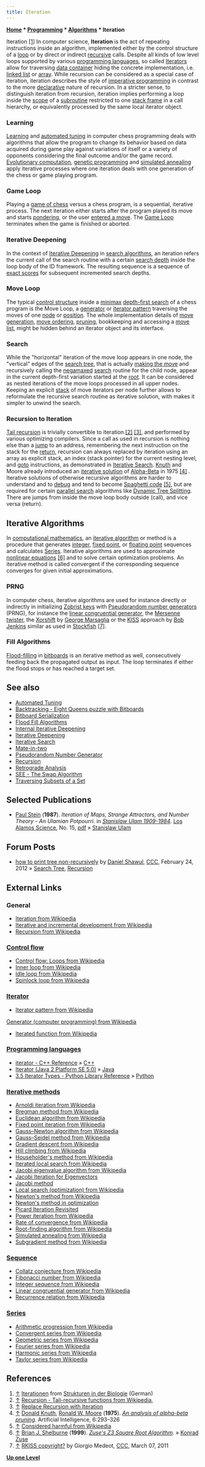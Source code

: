 ```yaml
---
title: Iteration
---
```

**[Home](Home "Home") \* [Programming](Programming "Programming") \* [Algorithms](Algorithms "Algorithms") \* Iteration**



 [](http://www.natur-struktur.ch/populationen/iterationen.html) Iteration <a id="cite-note-1" href="#cite-ref-1">[1]</a> 
In computer science, **Iteration** is the act of repeating instructions inside an algorithm, implemented either by the control structure of a [loop](https://en.wikipedia.org/wiki/Loop_%28computing%29#Loops) or by direct or indirect [recursive](Recursion "Recursion") calls. Despite all kinds of low level loops supported by various [programming languages](Languages "Languages"), so called [Iterators](https://en.wikipedia.org/wiki/Iterator) allow for traversing [data container](https://en.wikipedia.org/wiki/Container_%28data_structure%29) hiding the concrete implementation, i.e. [linked list](Linked_List "Linked List") or [array](Array "Array"). While recursion can be considered as a special case of iteration, iteration describes the style of [imperative programming](https://en.wikipedia.org/wiki/Imperative_programming) in contrast to the more [declarative](https://en.wikipedia.org/wiki/Declarative_programming) nature of recursion. In a stricter sense, to distinguish iteration from recursion, iteration implies performing a loop inside the [scope](https://en.wikipedia.org/wiki/Scope_%28computer_science%29) of a [subroutine](https://en.wikipedia.org/wiki/Subroutine) restricted to one [stack frame](https://en.wikipedia.org/wiki/Call_stack) in a call hierarchy, or equivalently processed by the same local iterator object. 



### Learning


[Learning](Learning "Learning") and [automated tuning](Automated_Tuning "Automated Tuning") in computer chess programming deals with algorithms that allow the program to change its behavior based on data acquired during game play against variations of itself or a variety of opponents considering the final outcome and/or the game record. [Evolutionary computation](Genetic_Programming#EvolutionaryComputation "Genetic Programming"), [genetic programming](Genetic_Programming "Genetic Programming") and [simulated annealing](Simulated_Annealing "Simulated Annealing") apply iterative processes where one iteration deals with one generation of the chess or game playing program.



### Game Loop


Playing a [game of chess](Chess_Game "Chess Game") versus a chess program, is a sequential, iterative process. The next iteration either starts after the program played its move and starts [pondering](Pondering "Pondering"), or the user [entered a move](Entering_Moves "Entering Moves"). The [Game Loop](Chess_Game#GameLoop "Chess Game") terminates when the game is finished or aborted.



### Iterative Deepening


In the context of [Iterative Deepening](Iterative_Deepening "Iterative Deepening") in [search algorithms](Search "Search"), an iteration refers the current call of the search routine with a certain [search depth](Depth "Depth") inside the loop body of the ID framework. The resulting sequence is a sequence of [exact scores](Exact_Score "Exact Score") for subsequent incremented search depths.



### Move Loop


The typical [control structure](https://en.wikipedia.org/wiki/Control_flow) inside a [minimax](Minimax "Minimax") [depth-first search](Depth-First "Depth-First") of a chess program is the Move Loop, a [generator](https://en.wikipedia.org/wiki/Generator_%28computer_programming%29) or [iterator pattern](https://en.wikipedia.org/wiki/Iterator_pattern) traversing the moves of one [node](Node "Node") or [position](Chess_Position "Chess Position"). The whole implementation details of [move generation](Move_Generation "Move Generation"), [move ordering](Move_Ordering "Move Ordering"), [pruning](Pruning "Pruning"), bookkeeping and accessing a [move list](Move_List "Move List"), might be hidden behind an iterator object and its interface.



### Search


While the "horizontal" iteration of the move loop appears in one node, the "vertical" edges of the [search tree](Search_Tree "Search Tree"), that is actually [making the move](Make_Move "Make Move") and recursively calling the [negamaxed](Negamax "Negamax") [search](Search "Search") routine for the child node, appear in the current depth-first variation started at the [root](Root "Root"). It can be considered as nested iterations of the move loops processed in all upper nodes. Keeping an explicit [stack](Stack "Stack") of move iterators per node further allows to reformulate the recursive search routine as iterative solution, with makes it simpler to unwind the search.



### Recursion to Iteration


[Tail recursion](https://en.wikipedia.org/wiki/Tail_call) is trivially convertible to iteration <a id="cite-note-2" href="#cite-ref-2">[2]</a> <a id="cite-note-3" href="#cite-ref-3">[3]</a>, and performed by various optimizing compilers. Since a call as used in recursion is nothing else than a [jump](https://en.wikipedia.org/wiki/Jump_%28computer_science%29) to an address, remembering the next instruction on the stack for the [return](https://en.wikipedia.org/wiki/Return_statement), recursion can always replaced by iteration using an array as explicit stack, an index (stack pointer) for the current nesting level, and [goto](https://en.wikipedia.org/wiki/Goto) instructions, as demonstrated in [Iterative Search](Iterative_Search "Iterative Search"). [Knuth](Donald_Knuth "Donald Knuth") and Moore already introduced an [iterative solution](Knuth-iterative "Knuth-iterative") of [Alpha-Beta](Alpha-Beta "Alpha-Beta") in 1975 <a id="cite-note-4" href="#cite-ref-4">[4]</a> . Iterative solutions of otherwise recursive algorithms are harder to understand and to [debug](Debugging "Debugging") and tend to become [Spaghetti code](https://en.wikipedia.org/wiki/Spagetti_code) <a id="cite-note-5" href="#cite-ref-5">[5]</a>, but are required for certain [parallel search](Parallel_Search "Parallel Search") algorithms like [Dynamic Tree Splitting](Dynamic_Tree_Splitting "Dynamic Tree Splitting"). There are jumps from inside the move loop body outside (call), and vice versa (return).



## Iterative Algorithms


In [computational mathematics](https://en.wikipedia.org/wiki/Computational_mathematics), an [iterative algorithm](https://en.wikipedia.org/wiki/Iterative_method) or method is a procedure that generates [integer](https://en.wikipedia.org/wiki/Integer_sequence), [fixed point](https://en.wikipedia.org/wiki/Fixed-point_arithmetic), or [floating point](Float "Float") sequences and calculates [Series](https://en.wikipedia.org/wiki/Series_%28mathematics%29). Iterative algorithms are used to approximate [nonlinear equations](https://en.wikipedia.org/wiki/Nonlinear_system) <a id="cite-note-6" href="#cite-ref-6">[6]</a> and to solve certain optimization problems. An iterative method is called convergent if the corresponding sequence converges for given initial approximations. 




### PRNG


In computer chess, iterative algorithms are used for instance directly or indirectly in initializing [Zobrist keys](Zobrist_Hashing "Zobrist Hashing") with [Pseudorandom number generators](Pseudorandom_Number_Generator "Pseudorandom Number Generator") (PRNG), for instance the [linear congruential generator](https://en.wikipedia.org/wiki/Linear_congruential_generator), the [Mersenne twister](https://en.wikipedia.org/wiki/Mersenne_twister), the [Xorshift](https://en.wikipedia.org/wiki/Xorshift) by [George Marsaglia](Mathematician#GMarsaglia "Mathematician") or the [KISS](Bob_Jenkins#RKISS "Bob Jenkins") approach by [Bob Jenkins](Bob_Jenkins "Bob Jenkins") similar as used in [Stockfish](Stockfish "Stockfish") <a id="cite-note-7" href="#cite-ref-7">[7]</a>. 



### Fill Algorithms


[Flood-filling](Fill_Algorithms "Fill Algorithms") in [bitboards](Bitboards "Bitboards") is an iterative method as well, consecutively feeding back the propagated output as input. The loop terminates if either the flood stops or has reached a target set.



## See also


* [Automated Tuning](Automated_Tuning "Automated Tuning")
* [Backtracking - Eight Queens puzzle with Bitboards](Backtracking#8QinBitboards "Backtracking")
* [Bitboard Serialization](Bitboard_Serialization "Bitboard Serialization")
* [Flood Fill Algorithms](King_Pattern#FloodFillAlgorithms "King Pattern")
* [Internal Iterative Deepening](Internal_Iterative_Deepening "Internal Iterative Deepening")
* [Iterative Deepening](Iterative_Deepening "Iterative Deepening")
* [Iterative Search](Iterative_Search "Iterative Search")
* [Mate-in-two](Mate-in-two "Mate-in-two")
* [Pseudorandom Number Generator](Pseudorandom_Number_Generator "Pseudorandom Number Generator")
* [Recursion](Recursion "Recursion")
* [Retrograde Analysis](Retrograde_Analysis "Retrograde Analysis")
* [SEE - The Swap Algorithm](SEE_-_The_Swap_Algorithm "SEE - The Swap Algorithm")
* [Traversing Subsets of a Set](Traversing_Subsets_of_a_Set "Traversing Subsets of a Set")


## Selected Publications


* [Paul Stein](Paul_Stein "Paul Stein") (**1987**). *Iteration of Maps, Strange Attractors, and Number Theory - An Ulamian Potpourri*. in *[Stanislaw Ulam 1909-1984](http://la-science.lanl.gov/lascience15.shtml)*. [Los Alamos Science](http://la-science.lanl.gov/), No. 15, [pdf](https://www.fas.org/sgp/othergov/doe/lanl/pubs/00285739.pdf) » [Stanislaw Ulam](Stanislaw_Ulam "Stanislaw Ulam")


## Forum Posts


* [how to print tree non-recursively](http://www.talkchess.com/forum/viewtopic.php?t=42588) by [Daniel Shawul](Daniel_Shawul "Daniel Shawul"), [CCC](CCC "CCC"), February 24, 2012 » [Search Tree](Search_Tree "Search Tree"), [Recursion](Recursion "Recursion")


## External Links


### General


* [Iteration from Wikipedia](https://en.wikipedia.org/wiki/Iteration)
* [Iterative and incremental development from Wikipedia](https://en.wikipedia.org/wiki/Iterative_and_incremental_development)
* [Recursion from Wikipedia](https://en.wikipedia.org/wiki/Recursion_%28computer_science%29)


### [Control flow](https://en.wikipedia.org/wiki/Control_flow)


* [Control flow: Loops from Wikipedia](https://en.wikipedia.org/wiki/Control_flow#Loops)
* [Inner loop from Wikipedia](https://en.wikipedia.org/wiki/Inner_loop)
* [Idle loop from Wikipedia](https://en.wikipedia.org/wiki/Idle_%28CPU%29)
* [Spinlock loop from Wikipedia](https://en.wikipedia.org/wiki/Spinlock)


### [Iterator](https://en.wikipedia.org/wiki/Iterator)


* [Iterator pattern from Wikipedia](https://en.wikipedia.org/wiki/Iterator_pattern)


 [Generator (computer programming) from Wikipedia](https://en.wikipedia.org/wiki/Generator_%28computer_programming%29)
* [Iterated function from Wikipedia](https://en.wikipedia.org/wiki/Iterated_function)


### [Programming languages](Languages "Languages")


* [iterator - C++ Reference](http://www.cplusplus.com/reference/std/iterator/) » [C++](Cpp "Cpp")
* [Iterator (Java 2 Platform SE 5.0)](http://download.oracle.com/javase/1,5.0/docs/api/java/util/Iterator.html) » [Java](Java "Java")
* [3.5 Iterator Types - Python Library Reference](http://docs.python.org/release/2.5.2/lib/typeiter.html) » [Python](Python "Python")


### [Iterative methods](https://en.wikipedia.org/wiki/Iterative_method)


* [Arnoldi iteration from Wikipedia](https://en.wikipedia.org/wiki/Arnoldi_iteration)
* [Bregman method from Wikipedia](https://en.wikipedia.org/wiki/Bregman_method)
* [Euclidean algorithm from Wikipedia](https://en.wikipedia.org/wiki/Euclidean_algorithm)
* [Fixed point iteration from Wikipedia](https://en.wikipedia.org/wiki/Fixed_point_iteration)
* [Gauss–Newton algorithm from Wikipedia](https://en.wikipedia.org/wiki/Gauss%E2%80%93Newton_algorithm)
* [Gauss–Seidel method from Wikipedia](https://en.wikipedia.org/wiki/Gauss%E2%80%93Seidel_method)
* [Gradient descent from Wikipedia](https://en.wikipedia.org/wiki/Gradient_descent)
* [Hill climbing from Wikipedia](https://en.wikipedia.org/wiki/Hill_climbing)
* [Householder's method from Wikipedia](https://en.wikipedia.org/wiki/Householder%27s_method)
* [Iterated local search from Wikipedia](https://en.wikipedia.org/wiki/Iterated_local_search)
* [Jacobi eigenvalue algorithm from Wikipedia](https://en.wikipedia.org/wiki/Jacobi_eigenvalue_algorithm)
* [Jacobi Iteration for Eigenvectors](http://math.fullerton.edu/mathews/n2003/JacobiMethodMod.html)
* [Jacobi method](https://en.wikipedia.org/wiki/Jacobi_method)
* [Local search (optimization) from Wikipedia](https://en.wikipedia.org/wiki/Local_search_%28optimization%29)
* [Newton's method from Wikipedia](https://en.wikipedia.org/wiki/Newton%27s_method_in_optimization)
* [Newton's method in optimization](https://en.wikipedia.org/wiki/Newton%27s_method_in_optimization)
* [Picard Iteration Revisited](http://math.fullerton.edu/mathews/n2003/picarditerationmod.html)
* [Power iteration from Wikipedia](https://en.wikipedia.org/wiki/Power_iteration)
* [Rate of convergence from Wikipedia](https://en.wikipedia.org/wiki/Rate_of_convergence)
* [Root-finding algorithm from Wikipedia](https://en.wikipedia.org/wiki/Root-finding_algorithm)
* [Simulated annealing from Wikipedia](https://en.wikipedia.org/wiki/Simulated_annealing)
* [Subgradient method from Wikipedia](https://en.wikipedia.org/wiki/Subgradient_method)


### [Sequence](https://en.wikipedia.org/wiki/Sequence)


* [Collatz conjecture from Wikipedia](https://en.wikipedia.org/wiki/Collatz_conjecture)
* [Fibonacci number from Wikipedia](https://en.wikipedia.org/wiki/Fibonacci_number)
* [Integer sequence from Wikipedia](https://en.wikipedia.org/wiki/Integer_sequence)
* [Linear congruential generator from Wikipedia](https://en.wikipedia.org/wiki/Linear_congruential_generator)
* [Recurrence relation from Wikipedia](https://en.wikipedia.org/wiki/Recurrence_relation)


### [Series](https://en.wikipedia.org/wiki/Series_%28mathematics%29)


* [Arithmetic progression from Wikipedia](https://en.wikipedia.org/wiki/Arithmetic_progression)
* [Convergent series from Wikipedia](https://en.wikipedia.org/wiki/Convergent_series)
* [Geometric series from Wikipedia](https://en.wikipedia.org/wiki/Geometric_series)
* [Fourier series from Wikipedia](https://en.wikipedia.org/wiki/Fourier_series)
* [Harmonic series from Wikipedia](https://en.wikipedia.org/wiki/Harmonic_series_%28mathematics%29)
* [Taylor series from Wikipedia](https://en.wikipedia.org/wiki/Taylor_series)


## References


1. <a id="cite-ref-1" href="#cite-note-1">↑</a> [Iterationen](http://www.natur-struktur.ch/populationen/iterationen.html) from [Strukturen in der Biologie](http://www.natur-struktur.ch/) (German)
2. <a id="cite-ref-2" href="#cite-note-2">↑</a> [Recursion - Tail-recursive functions from Wikipedia,](https://en.wikipedia.org/wiki/Recursion_%28computer_science%29#Tail-recursive_functions)
3. <a id="cite-ref-3" href="#cite-note-3">↑</a> [Replace Recursion with Iteration](http://www.refactoring.com/catalog/replaceRecursionWithIteration.html)
4. <a id="cite-ref-4" href="#cite-note-4">↑</a> [Donald Knuth](Donald_Knuth "Donald Knuth"), [Ronald W. Moore](http://dblp.uni-trier.de/pers/hd/m/Moore:Ronald_W=) (**1975**). *[An analysis of alpha-beta pruning](http://www.scribd.com/doc/28194932/An-Analysis-of-Alpha-Beta-Pruning).* Artificial Intelligence, 6:293–326
5. <a id="cite-ref-5" href="#cite-note-5">↑</a> [Considered harmful from Wikipedia](https://en.wikipedia.org/wiki/Considered_harmful)
6. <a id="cite-ref-6" href="#cite-note-6">↑</a> [Brian J. Shelburne](Mathematician#BJShelburne "Mathematician") (**1999**). *[Zuse's Z3 Square Root Algorithm](https://studylib.net/doc/7921512/zuse-s-z3-square-root-algorithm)*. » [Konrad Zuse](Konrad_Zuse "Konrad Zuse")
7. <a id="cite-ref-7" href="#cite-note-7">↑</a> [RKISS copyright?](http://www.talkchess.com/forum/viewtopic.php?t=38313) by Giorgio Medeot, [CCC](CCC "CCC"), March 07, 2011

**[Up one Level](Algorithms "Algorithms")**







 
